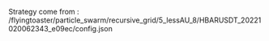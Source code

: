 Strategy come from : /flyingtoaster/particle_swarm/recursive_grid/5_lessAU_8/HBARUSDT_20221020062343_e09ec/config.json